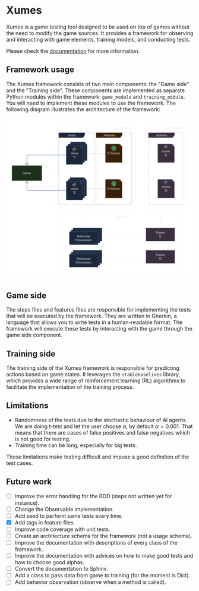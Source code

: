 # Xumes

Xumes is a game testing tool designed to be used on top of games without the need to modify the game sources. It provides a framework for observing and interacting with game elements, training models, and conducting tests.

Please check the [documentation](https://xumes.readthedocs.io/en/latest/) for more information.

## Framework usage

The Xumes framework consists of two main components: the "Game side" and the "Training side". These components are implemented as separate Python modules within the framework: `game_module` and `training_module`.
You will need to implement these modules to use the framework. The following diagram illustrates the architecture of the framework:

![framework schema](schema.png)

## Game side

The steps files and features files are responsible for implementing the tests that will be executed by the framework. They are written in Gherkin, a language that allows you to write tests in a human-readable format. The framework will execute these tests by interacting with the game through the game side component.

## Training side

The training side of the Xumes framework is responsible for predicting actions based on game states. It leverages the `stablebaselines` library, which provides a wide range of reinforcement learning (RL) algorithms to facilitate the implementation of the training process.

## Limitations

- Randomness of the tests due to the stochastic behaviour of AI agents. We are doing t-test and let the user choose $\alpha$, by default $\alpha=0.001$. That means that there are cases of false positives and false negatives which is not good for testing.
- Training time can be long, especially for big tests.

Those limitations make testing difficult and impose a good definition of the test cases.

## Future work

- [ ] Improve the error handling for the BDD (steps not written yet for instance).
- [ ] Change the Observable implementation.
- [ ] Add seed to perform same tests every time.
- [x] Add tags in feature files.
- [ ] Improve code coverage with unit tests.
- [ ] Create an architecture schema for the framework (not a usage schema).
- [ ] Improve the documentation with descriptions of every class of the framework.
- [ ] Improve the documentation with advices on how to make good tests and how to choose good alphas.
- [ ] Convert the documentation to Sphinx.
- [ ] Add a class to pass data from game to training (for the moment is Dict).
- [ ] Add behavior observation (observe when a method is called).
